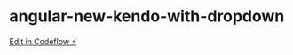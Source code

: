 # angular-new-kendo-with-dropdown

[Edit in Codeflow ⚡️](https://stackblitz.com/~/github.com/prakash742/angular-new-kendo-with-dropdown)